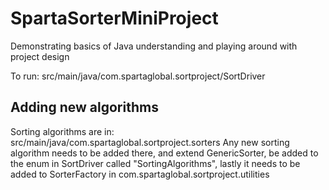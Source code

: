 # SpartaSorterMiniProject
Demonstrating basics of Java understanding and playing around with project design

To run:
src/main/java/com.spartaglobal.sortproject/SortDriver


## Adding new algorithms
Sorting algorithms are in: src/main/java/com.spartaglobal.sortproject.sorters 
Any new sorting algorithm needs to be added there, and extend GenericSorter, be added
to the enum in SortDriver called "SortingAlgorithms", lastly it needs to be added to 
SorterFactory in com.spartaglobal.sortproject.utilities




